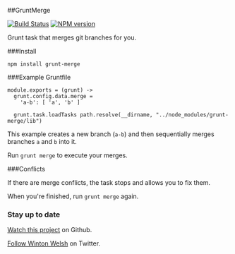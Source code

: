 ##GruntMerge

[![Build Status](https://travis-ci.org/winton/grunt-merge.png)](https://travis-ci.org/winton/grunt-merge) [![NPM version](https://badge.fury.io/js/grunt-merge.png)](http://badge.fury.io/js/grunt-merge)

Grunt task that merges git branches for you.

###Install

    npm install grunt-merge

###Example Gruntfile

    module.exports = (grunt) ->
      grunt.config.data.merge =
        'a-b': [ 'a', 'b' ]

      grunt.task.loadTasks path.resolve(__dirname, "../node_modules/grunt-merge/lib")

This example creates a new branch (`a-b`) and then sequentially merges branches `a` and `b` into it.

Run `grunt merge` to execute your merges.

###Conflicts

If there are merge conflicts, the task stops and allows you to fix them.

When you're finished, run `grunt merge` again.

### Stay up to date

[Watch this project](https://github.com/winton/grunt-merge#) on Github.

[Follow Winton Welsh](http://twitter.com/intent/user?screen_name=wintonius) on Twitter.
